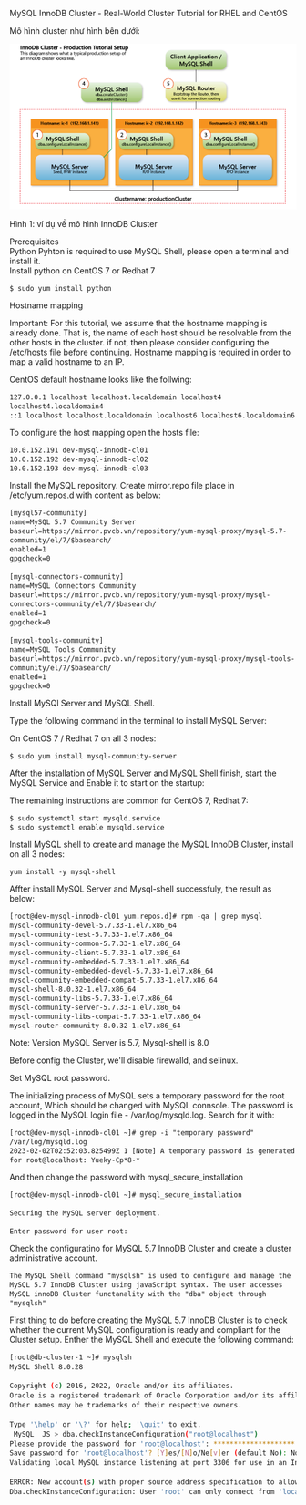 MySQL InnoDB Cluster - Real-World Cluster Tutorial for RHEL and CentOS

Mô hình cluster như hình bên dưới:

![](2023-02-13-11-55-56.png)

 Hình 1: ví dụ về mô hình InnoDB Cluster

Prerequisites  
Python 
Pyhton is required to use MySQL Shell, please open a terminal and install it.  
Install python on CentOS 7 or Redhat 7

```
$ sudo yum install python
```
Hostname mapping

Important: For this tutorial, we assume that the hostname mapping is already done. That is, the name of each host should be resolvable from the other hosts in the cluster. if not, then please consider configuring the /etc/hosts file before continuing. Hostname mapping is required in order to map a valid hostname to an IP.

CentOS default hostname looks like the follwing:

```
127.0.0.1 localhost localhost.localdomain localhost4 localhost4.localdomain4
::1 localhost localhost.localdomain localhost6 localhost6.localdomain6
```

To configure the host mapping open the hosts file:

```
10.0.152.191 dev-mysql-innodb-cl01
10.0.152.192 dev-mysql-innodb-cl02
10.0.152.193 dev-mysql-innodb-cl03
```

Install the MySQL repository. Create mirror.repo file place in /etc/yum.repos.d with content as below:

```
[mysql57-community]
name=MySQL 5.7 Community Server
baseurl=https://mirror.pvcb.vn/repository/yum-mysql-proxy/mysql-5.7-community/el/7/$basearch/
enabled=1
gpgcheck=0

[mysql-connectors-community]
name=MySQL Connectors Community
baseurl=https://mirror.pvcb.vn/repository/yum-mysql-proxy/mysql-connectors-community/el/7/$basearch/
enabled=1
gpgcheck=0

[mysql-tools-community]
name=MySQL Tools Community
baseurl=https://mirror.pvcb.vn/repository/yum-mysql-proxy/mysql-tools-community/el/7/$basearch/
enabled=1
gpgcheck=0
```
Install MySQl Server and MySQL Shell.

Type the following command in the terminal to install MySQL Server:

On CentOS 7 / Redhat 7 on all 3 nodes:
```
$ sudo yum install mysql-community-server 
```
After the installation of MySQL Server and MySQL Shell finish, start the MySQL Service and Enable it to start on the startup:

The remaining instructions are common for CentOS 7, Redhat 7:
```
$ sudo systemctl start mysqld.service
$ sudo systemctl enable mysqld.service
```
Install MySQL shell to create and manage the MySQL InnoDB Cluster, install on all 3 nodes:
```
yum install -y mysql-shell
```
Affter install MySQL Server and Mysql-shell successfuly, the result as below:
```
[root@dev-mysql-innodb-cl01 yum.repos.d]# rpm -qa | grep mysql
mysql-community-devel-5.7.33-1.el7.x86_64
mysql-community-test-5.7.33-1.el7.x86_64
mysql-community-common-5.7.33-1.el7.x86_64
mysql-community-client-5.7.33-1.el7.x86_64
mysql-community-embedded-5.7.33-1.el7.x86_64
mysql-community-embedded-devel-5.7.33-1.el7.x86_64
mysql-community-embedded-compat-5.7.33-1.el7.x86_64
mysql-shell-8.0.32-1.el7.x86_64
mysql-community-libs-5.7.33-1.el7.x86_64
mysql-community-server-5.7.33-1.el7.x86_64
mysql-community-libs-compat-5.7.33-1.el7.x86_64
mysql-router-community-8.0.32-1.el7.x86_64
```
Note: Version MySQL Server is 5.7, Mysql-shell is 8.0

Before config the Cluster, we'll disable firewalld, and selinux.

Set MySQL root password.

The initializing process of MySQL sets a temporary password for the root account, Which should be changed with MySQL connsole. The password is logged in the MySQL login file - /var/log/mysqld.log. Search for it with:
```
[root@dev-mysql-innodb-cl01 ~]# grep -i "temporary password" /var/log/mysqld.log
2023-02-02T02:52:03.825499Z 1 [Note] A temporary password is generated for root@localhost: Yueky-Cp*8-*
```
And then change the password with mysql_secure_installation

```
[root@dev-mysql-innodb-cl01 ~]# mysql_secure_installation 

Securing the MySQL server deployment.

Enter password for user root:
```

Check the configuratino for MySQL 5.7 InnoDB Cluster and create a cluster administrative account.

```
The MySQL Shell command "mysqlsh" is used to configure and manage the MySQL 5.7 InnoDB Cluster using javaScript syntax. The user accesses MySQL innoDB Cluster functanality with the "dba" object through "mysqlsh"
```

First thing to do before creating the MySQL 5.7 InnoDB Cluster is to check whether the current MySQL configuration is ready and compliant for the Cluster setup. Enther the MySQL Shell and execute the following command:

```sh
[root@db-cluster-1 ~]# mysqlsh
MySQL Shell 8.0.28
 
Copyright (c) 2016, 2022, Oracle and/or its affiliates.
Oracle is a registered trademark of Oracle Corporation and/or its affiliates.
Other names may be trademarks of their respective owners.
 
Type '\help' or '\?' for help; '\quit' to exit.
 MySQL  JS > dba.checkInstanceConfiguration("root@localhost")
Please provide the password for 'root@localhost': ********************
Save password for 'root@localhost'? [Y]es/[N]o/Ne[v]er (default No): No
Validating local MySQL instance listening at port 3306 for use in an InnoDB cluster...
 
ERROR: New account(s) with proper source address specification to allow remote connection from all instances must be created to manage the cluster.
Dba.checkInstanceConfiguration: User 'root' can only connect from 'localhost'. (RuntimeError)
```


